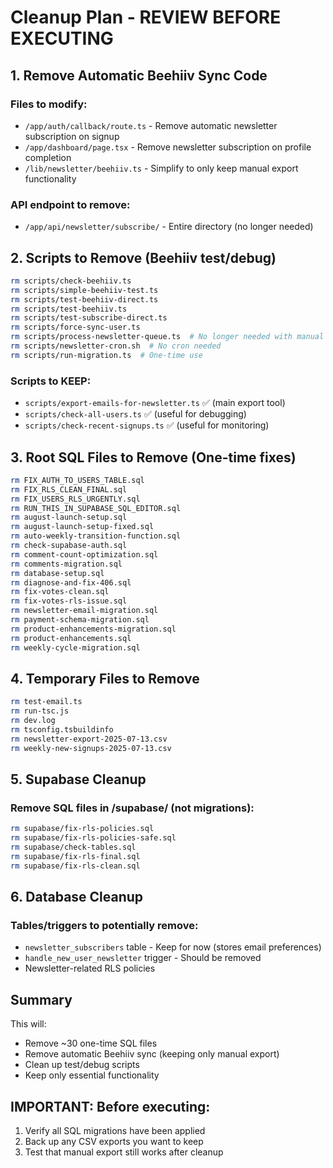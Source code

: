 # Cleanup Plan - REVIEW BEFORE EXECUTING

## 1. Remove Automatic Beehiiv Sync Code

### Files to modify:
- `/app/auth/callback/route.ts` - Remove automatic newsletter subscription on signup
- `/app/dashboard/page.tsx` - Remove newsletter subscription on profile completion
- `/lib/newsletter/beehiiv.ts` - Simplify to only keep manual export functionality

### API endpoint to remove:
- `/app/api/newsletter/subscribe/` - Entire directory (no longer needed)

## 2. Scripts to Remove (Beehiiv test/debug)

```bash
rm scripts/check-beehiiv.ts
rm scripts/simple-beehiiv-test.ts
rm scripts/test-beehiiv-direct.ts
rm scripts/test-beehiiv.ts
rm scripts/test-subscribe-direct.ts
rm scripts/force-sync-user.ts
rm scripts/process-newsletter-queue.ts  # No longer needed with manual process
rm scripts/newsletter-cron.sh  # No cron needed
rm scripts/run-migration.ts  # One-time use
```

### Scripts to KEEP:
- `scripts/export-emails-for-newsletter.ts` ✅ (main export tool)
- `scripts/check-all-users.ts` ✅ (useful for debugging)
- `scripts/check-recent-signups.ts` ✅ (useful for monitoring)

## 3. Root SQL Files to Remove (One-time fixes)

```bash
rm FIX_AUTH_TO_USERS_TABLE.sql
rm FIX_RLS_CLEAN_FINAL.sql
rm FIX_USERS_RLS_URGENTLY.sql
rm RUN_THIS_IN_SUPABASE_SQL_EDITOR.sql
rm august-launch-setup.sql
rm august-launch-setup-fixed.sql
rm auto-weekly-transition-function.sql
rm check-supabase-auth.sql
rm comment-count-optimization.sql
rm comments-migration.sql
rm database-setup.sql
rm diagnose-and-fix-406.sql
rm fix-votes-clean.sql
rm fix-votes-rls-issue.sql
rm newsletter-email-migration.sql
rm payment-schema-migration.sql
rm product-enhancements-migration.sql
rm product-enhancements.sql
rm weekly-cycle-migration.sql
```

## 4. Temporary Files to Remove

```bash
rm test-email.ts
rm run-tsc.js
rm dev.log
rm tsconfig.tsbuildinfo
rm newsletter-export-2025-07-13.csv
rm weekly-new-signups-2025-07-13.csv
```

## 5. Supabase Cleanup

### Remove SQL files in /supabase/ (not migrations):
```bash
rm supabase/fix-rls-policies.sql
rm supabase/fix-rls-policies-safe.sql
rm supabase/check-tables.sql
rm supabase/fix-rls-final.sql
rm supabase/fix-rls-clean.sql
```

## 6. Database Cleanup

### Tables/triggers to potentially remove:
- `newsletter_subscribers` table - Keep for now (stores email preferences)
- `handle_new_user_newsletter` trigger - Should be removed
- Newsletter-related RLS policies

## Summary

This will:
- Remove ~30 one-time SQL files
- Remove automatic Beehiiv sync (keeping only manual export)
- Clean up test/debug scripts
- Keep only essential functionality

## IMPORTANT: Before executing:
1. Verify all SQL migrations have been applied
2. Back up any CSV exports you want to keep
3. Test that manual export still works after cleanup